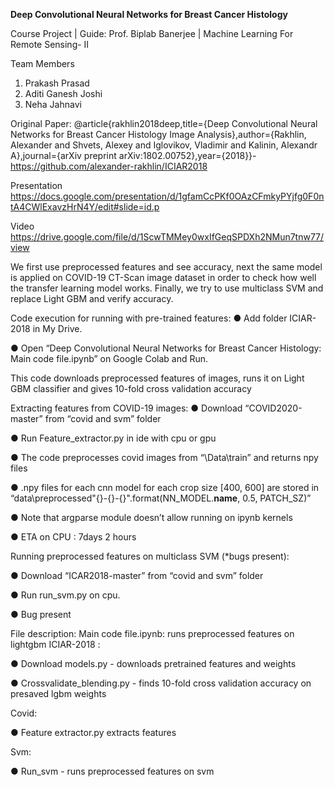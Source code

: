 **Deep Convolutional Neural Networks for Breast Cancer Histology**

Course Project | Guide: Prof. Biplab Banerjee | Machine Learning For Remote Sensing- II

Team Members
1.	Prakash Prasad
2.	Aditi Ganesh Joshi
3.	Neha Jahnavi

Original Paper: @article{rakhlin2018deep,title={Deep Convolutional Neural Networks for Breast Cancer Histology Image Analysis},author={Rakhlin, Alexander and Shvets, Alexey and Iglovikov, Vladimir and Kalinin, Alexandr A},journal={arXiv preprint arXiv:1802.00752},year={2018}}- https://github.com/alexander-rakhlin/ICIAR2018

Presentation https://docs.google.com/presentation/d/1gfamCcPKf0OAzCFmkyPYjfg0F0ntA4CWlExavzHrN4Y/edit#slide=id.p

Video https://drive.google.com/file/d/1ScwTMMey0wxIfGeqSPDXh2NMun7tnw77/view


We first use preprocessed features and see accuracy, next the same model is applied on COVID-19 CT-Scan image dataset in order to check how well the transfer learning model works. Finally, we try to use multiclass SVM and replace Light GBM and verify accuracy.

Code execution for running with pre-trained features:
●	Add folder ICIAR-2018 in My Drive. 

●	Open “Deep Convolutional Neural Networks for Breast Cancer Histology: Main code file.ipynb” on Google Colab and Run. 

This code downloads preprocessed features of images, runs it on Light GBM classifier and gives 10-fold cross validation accuracy


Extracting features from COVID-19 images: 
●	Download “COVID2020-master” from “covid and svm” folder

●	Run Feature_extractor.py in ide with cpu or gpu 

●	The code preprocesses covid images from “\Data\train”  and returns npy files

●	.npy files for each cnn model for each crop size [400, 600]  are stored in “data\preprocessed\"{}-{}-{}".format(NN_MODEL.__name__, 0.5, PATCH_SZ)”

●	Note that argparse module doesn’t allow running on ipynb kernels

●	ETA on CPU : 7days 2 hours 


Running preprocessed features on multiclass SVM (*bugs present):

●	Download “ICAR2018-master” from “covid and svm” folder

●	Run run_svm.py on cpu. 

●	Bug present 


File description: 
Main code file.ipynb: runs preprocessed features on lightgbm 
ICIAR-2018 : 

●	Download models.py - downloads pretrained features and weights 

●	Crossvalidate_blending.py - finds 10-fold cross validation accuracy on presaved lgbm weights


Covid: 

●	Feature extractor.py extracts features 


Svm:

●	Run_svm - runs preprocessed features on svm





